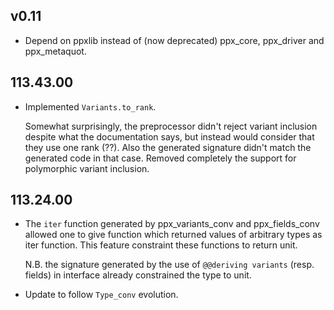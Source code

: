 ## v0.11

- Depend on ppxlib instead of (now deprecated) ppx\_core, ppx\_driver and
  ppx\_metaquot.

## 113.43.00

- Implemented `Variants.to_rank`.

  Somewhat surprisingly, the preprocessor didn't reject variant
  inclusion despite what the documentation says, but instead would
  consider that they use one rank (??). Also the generated signature
  didn't match the generated code in that case. Removed completely the
  support for polymorphic variant inclusion.

## 113.24.00

- The `iter` function generated by ppx\_variants\_conv and ppx\_fields\_conv allowed
  one to give function which returned values of arbitrary types as iter function.
  This feature constraint these functions to return unit.

  N.B. the signature generated by the use of `@@deriving variants` (resp. fields)
  in interface already constrained the type to unit.

- Update to follow `Type_conv` evolution.
